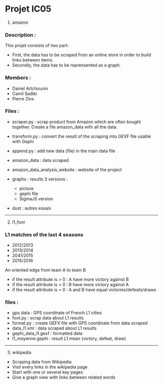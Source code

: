 # Projet IC05

1. amazon

### Description :
This projet consists of two part:
* First, the data has to be scraped from an online store in order to build links between items.
* Secondly, the data has to be reprensented as a graph.

### Members :
* Daniel Artchounin
* Camil Sadiki
* Pierre Zins

### Files :
- scraper.py : scrap product from Amazon which are often bought together. Create a file amazon_data with all the data.
- transform.py : convert the result of the scraping into GEXF file usable with Gephi
- append.py : add new data (file) in the main data file
- amazon_data : data scraped
- amazon_data_analysis_website : website of the project
- graphs : results 3 versions :
	- picture 
	- gephi file 
	- SigmaJS version

- dust : autres essais

---

2. l1_foot

### L1 matches of the last 4 seasons

- 2012/2013
- 2013/2014
- 2041/2015
- 2015/2016


An oriented edge from team A to team B
- if the result attribute is > 0 : A have more victory against B
- if the result attribute is < 0 : B have more victory against A
- if the result attribute is = 0 : A and B have equal victories/defeats/draws


### files : 
- gps.data : GPS coordinate of French L1 cities
- foot.py : scrap data about L1 results
- format.py : create GEFX file with GPS coordinate from data scraped
- data_l1.xml : data scraped about L1 results
- gephi_data_l1.gexf : formatted data
- l1_moyenne.gephi : result L1 mean (victory, defeat, draw)

---

3. wikipedia
- Scraping data from Wikipedia
- Visit every links in the wikipedia page
- Start with one or several key pages
- Give a graph view with links between related words



